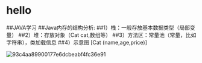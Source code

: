 # hello
##JAVA学习
##Java内存的结构分析:
	##1）栈：一般存放基本数据类型（局部变量）
	##2）堆：存放对象（Cat cat,数组等）
	##3）方法区：常量池（常量，比如字符串），类加载信息
	##4）示意图 [Cat (name,age,price)]


![93c4aa89900177e6dcbeabf4fc36e91](https://user-images.githubusercontent.com/52946262/161018258-fb56ea47-3075-4a70-ac60-4578abc3d7c0.png)
